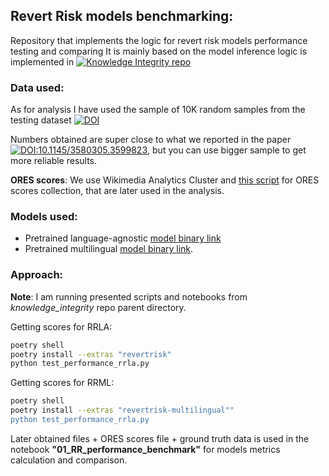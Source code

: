 ## Revert Risk models benchmarking:
Repository that implements the logic for revert risk models performance testing and comparing
It is mainly based on the model inference logic is implemented in 
[![Knowledge Integrity repo](https://img.shields.io/badge/GitLab-repo-orange)](https://gitlab.wikimedia.org/repos/research/knowledge_integrity)

### Data used: 
As for analysis I have used the sample of 10K random samples from the testing dataset  [![DOI](https://zenodo.org/badge/DOI/10.5281/zenodo.8174336.svg)](https://doi.org/10.5281/zenodo.8174336)

Numbers obtained are super close to what we reported in the paper [![DOI:10.1145/3580305.3599823](https://zenodo.org/badge/DOI/10.1145/3580305.3599823.svg)](
https://doi.org/10.1145/3580305.3599823), but you can use bigger sample to get more reliable results. 

**ORES scores**: We use Wikimedia Analytics Cluster and [this script](https://github.com/trokhymovych/KI_multilingual_training/blob/main/modules/ores_scores_collection.py) for ORES scores collection, that are later used in the analysis.


### Models used: 

- Pretrained language-agnostic [model binary link](https://gitlab.wikimedia.org/repos/research/knowledge_integrity/-/tree/main/pretrained_models)
- Pretrained multilingual [model binary link](https://drive.google.com/file/d/1_nIWa9g8HLn88RmMlS-8n-qqiW9DZa6u/view?usp=drive_link).

### Approach:

**Note**: I am running presented scripts and notebooks from *knowledge_integrity* repo parent directory.

Getting scores for RRLA: 
```bash
poetry shell
poetry install --extras "revertrisk"
python test_performance_rrla.py
```

Getting scores for RRML: 
```bash
poetry shell
poetry install --extras "revertrisk-multilingual""
python test_performance_rrla.py
```

Later obtained files + ORES scores file + ground truth data is used in the notebook **"01_RR_performance_benchmark"**
for models metrics calculation and comparison. 
